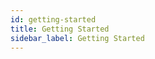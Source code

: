 ```yaml
---
id: getting-started
title: Getting Started
sidebar_label: Getting Started
---
```


<meta http-equiv="Content-Type" content="text/html charset=utf-8"/>
<!-- importing React -->
<script src="https://unpkg.com/react@15/dist/react.js"></script>
<!-- importing React-Dom -->
<script src="https://unpkg.com/react-dom@15/dist/react-dom.js"></script>
<!-- importing babel for jsx -->
<script src=" https://unpkg.com/babel-standalone@6/babel.min.js"></script>
<!-- importing the remarkable plugin -->
<script src="https://cdnjs.cloudflare.com/ajax/libs/remarkable/1.7.1/remarkable.js"></script>
<!-- importing getting started page custom css file -->
<link href="/css/getting-started.css" rel="stylesheet">

<div id="gettingStarted">
  <script type="text/jsx" src="/jsx/gettingStarted.jsx"></script>
</div>